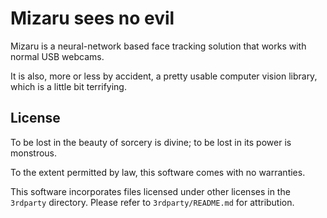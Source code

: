 # Mizaru sees no evil

Mizaru is a neural-network based face tracking solution that works with normal USB webcams.

It is also, more or less by accident, a pretty usable computer vision library, which is a little bit terrifying.

## License

To be lost in the beauty of sorcery is divine; to be lost in its power is monstrous.

To the extent permitted by law, this software comes with no warranties.

This software incorporates files licensed under other licenses in the `3rdparty` directory.
Please refer to `3rdparty/README.md` for attribution.
